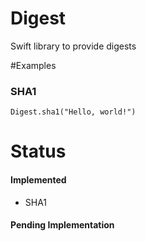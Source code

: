 # Digest
Swift library to provide digests


#Examples

### SHA1
```
Digest.sha1("Hello, world!")
```

# Status

#### Implemented
* SHA1

#### Pending Implementation
